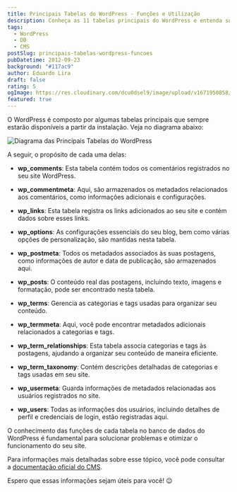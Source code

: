 ```yaml
---
title: Principais Tabelas do WordPress - Funções e Utilização
description: Conheça as 11 tabelas principais do WordPress e entenda suas funções na estrutura do CMS.
tags:
  - WordPress
  - DB
  - CMS
postSlug: principais-tabelas-wordpress-funcoes
pubDatetime: 2012-09-23
background: "#117ac9"
author: Eduardo Lira
draft: false
rating: 5
ogImage: https://res.cloudinary.com/dcu0dsel9/image/upload/v1671950858/wp4database_yntpqm.png
featured: true
---
```


O WordPress é composto por algumas tabelas principais que sempre estarão disponíveis a partir da instalação. Veja no diagrama abaixo:

![Diagrama das Principais Tabelas do WordPress](https://res.cloudinary.com/dcu0dsel9/image/upload/v1671950858/wp4database_yntpqm.png "Diagrama das Principais Tabelas do WordPress")

A seguir, o propósito de cada uma delas:

- **wp_comments**: Esta tabela contém todos os comentários registrados no seu site WordPress.

- **wp_commentmeta**: Aqui, são armazenados os metadados relacionados aos comentários, como informações adicionais e configurações.

- **wp_links**: Esta tabela registra os links adicionados ao seu site e contém dados sobre esses links.

- **wp_options**: As configurações essenciais do seu blog, bem como várias opções de personalização, são mantidas nesta tabela.

- **wp_postmeta**: Todos os metadados associados às suas postagens, como informações de autor e data de publicação, são armazenados aqui.

- **wp_posts**: O conteúdo real das postagens, incluindo texto, imagens e formatação, pode ser encontrado nesta tabela.

- **wp_terms**: Gerencia as categorias e tags usadas para organizar seu conteúdo.

- **wp_termmeta**: Aqui, você pode encontrar metadados adicionais relacionados a categorias e tags.

- **wp_term_relationships**: Esta tabela associa categorias e tags às postagens, ajudando a organizar seu conteúdo de maneira eficiente.

- **wp_term_taxonomy**: Contém descrições detalhadas de categorias e tags usadas em seu site.

- **wp_usermeta**: Guarda informações de metadados relacionadas aos usuários registrados no site.

- **wp_users**: Todas as informações dos usuários, incluindo detalhes de perfil e credenciais de login, estão registradas aqui.

O conhecimento das funções de cada tabela no banco de dados do WordPress é fundamental para solucionar problemas e otimizar o funcionamento do seu site.

Para informações mais detalhadas sobre esse tópico, você pode consultar a [documentação oficial do CMS](https://codex.wordpress.org/Database_Description).

Espero que essas informações sejam úteis para você! 😉
